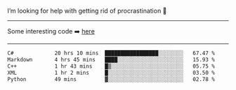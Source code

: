 I’m looking for help with getting rid of procrastination 🤔

-----

Some interesting code :arrow_right: [here](https://github.com/zhen8838/playground)

-----

<!--START_SECTION:waka-->

```txt
C#             20 hrs 10 mins  █████████████████░░░░░░░░   67.47 %
Markdown       4 hrs 45 mins   ████░░░░░░░░░░░░░░░░░░░░░   15.93 %
C++            1 hr 43 mins    █▒░░░░░░░░░░░░░░░░░░░░░░░   05.75 %
XML            1 hr 2 mins     █░░░░░░░░░░░░░░░░░░░░░░░░   03.50 %
Python         49 mins         ▓░░░░░░░░░░░░░░░░░░░░░░░░   02.78 %
```

<!--END_SECTION:waka-->

<!--
**zhen8838/zhen8838** is a ✨ _special_ ✨ repository because its `README.md` (this file) appears on your GitHub profile.

Here are some ideas to get you started:

- 🔭 I’m currently working on ...
- 🌱 I’m currently learning ...
- 👯 I’m looking to collaborate on ...
 ...
- 💬 Ask me about ...
- 📫 How to reach me: ...
- 😄 Pronouns: ...
- ⚡ Fun fact: ...
-->
